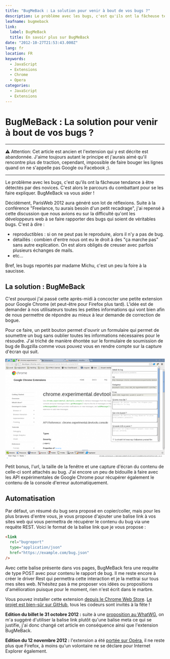 ```yaml
---
title: "BugMeBack : La solution pour venir à bout de vos bugs ?"
description: Le problème avec les bugs, c'est qu'ils ont la fâcheuse tendance à être détectés par des novices. C'est alors le parcours du combattant pour se les faire expliquer. BugMeBack va vous aider !
leafname: bugmeback
link:
  label: BugMeBack
  title: En savoir plus sur BugMeBack
date: "2012-10-27T21:53:43.000Z"
lang: fr
location: FR
keywords:
  - JavaScript
  - Extensions
  - Chrome
  - Opera
categories:
  - JavaScript
  - Extensions
---
```


# BugMeBack : La solution pour venir à bout de vos bugs ?

---

⚠ Attention: Cet article est ancien et l'extension qui y est décrite est abandonnée. J'aime toujours autant le principe et j'aurais aimé qu'il rencontre plus de traction, cependant, impossible de faire bouger les lignes quand on ne s'appelle pas Google ou Facebook ;).

---

Le problème avec les bugs, c'est qu'ils ont la fâcheuse tendance à être détectés par des novices. C'est alors le parcours du combattant pour se les faire expliquer. BugMeBack va vous aider !

Décidément, ParisWeb 2012 aura généré son lot de réflexions. Suite à la conférence "Freelance, tu aurais besoin d'un petit recadrage", j'ai repensé à cette discussion que nous avions eu sur la difficulté qu'ont les développeurs web à se faire rapporter des bugs qui soient de véritables bugs. C'est à dire :

- reproductibles : si on ne peut pas le reproduire, alors il n'y a pas de bug.
- détaillés : combien d'entre nous ont eu le droit à des "ça marche pas" sans autre explication. On est alors obligés de creuser avec parfois plusieurs échanges de mails.
- etc...

Bref, les bugs reportés par madame Michu, c'est un peu la foire à la saucisse.

## La solution : BugMeBack

C'est pourquoi j'ai passé cette après-midi à concocter une petite extension pour Google Chrome (et peut-être pour Firefox plus tard). L'idée est de demander à nos utilisateurs toutes les petites informations qui vont bien afin de nous permettre de répondre au mieux à leur demande de correction de bogue.

Pour ce faire, un petit bouton permet d'ouvrir un formulaire qui permet de soumettre un bug sans oublier toutes les informations nécessaires pour le résoudre. J'ai triché de manière éhontée sur le formulaire de soumission de bug de Bugzilla comme vous pouvez vous en rendre compte sur la capture d'écran qui suit.

![Capture d'écran de BugMeBack](/public/illustrations/bugmeback.png)

Petit bonus, l'url, la taille de la fenêtre et une capture d'écran du contenu de celle-ci sont attachés au bug. J'ai encore un peu de bidouille à faire avec les API expérimentales de Google Chrome pour récupérer également le contenu de la console d'erreur automatiquement.

## Automatisation

Par défaut, un résumé du bug sera proposé en copier/coller, mais pour les plus braves d'entre vous, je vous propose d'ajouter une balise link à vos sites web qui vous permettra de récupérer le contenu du bug via une requête REST. Voici le format de la balise link que je vous propose :

```html
<link
  rel="bugreport"
  type="application/json"
  href="https://example.com/bug.json"
/>
```

Avec cette balise présente dans vos pages, BugMeBack fera une requête de type POST avec pour contenu le rapport de bug. Il me reste encore à créer le driver Rest qui permettra cette interaction et je la mettrai sur tous mes sites web. N'hésitez pas à me proposer vos idées ou propositions d'amélioration puisque pour le moment, rien n'est écrit dans le marbre.

Vous pouvez installer cette extension [depuis le Chrome Web Store](https://chrome.google.com/webstore/detail/bugmeback/hgmagcomobmjhaomdoihiggpdekaehmg "Visiter le store"). [Le projet est bien-sûr sur GitHub](https://github.com/nfroidure/BugMeBack "Voir le dépôt GitHub"), tous les codeurs sont invités à la fête !

**Edition du billet le 31 octobre 2012 :** suite à une [proposition au WhatWG](http://lists.whatwg.org/htdig.cgi/whatwg-whatwg.org/2012-October/037745.html "Lire la discussion"), on m'a suggéré d'utiliser la balise link plutôt qu'une balise meta ce qui se justifie, j'ai donc changé cet article en conséquence ainsi que l'extension BugMeBack.

**Edition du 12 novembre 2012 :** l'extension a été [portée sur Opéra](https://addons.opera.com/en/extensions/details/bugmeback/?display=fr "Télécharger BugMeBack pour Opéra"), il ne reste plus que Firefox, à moins qu'un volontaire ne se déclare pour Internet Explorer également.

